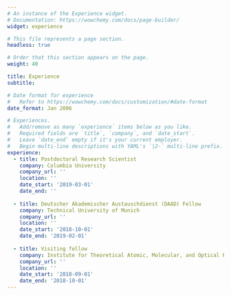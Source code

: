 ```yaml
---
# An instance of the Experience widget.
# Documentation: https://wowchemy.com/docs/page-builder/
widget: experience

# This file represents a page section.
headless: true

# Order that this section appears on the page.
weight: 40

title: Experience
subtitle:

# Date format for experience
#   Refer to https://wowchemy.com/docs/customization/#date-format
date_format: Jan 2006

# Experiences.
#   Add/remove as many `experience` items below as you like.
#   Required fields are `title`, `company`, and `date_start`.
#   Leave `date_end` empty if it's your current employer.
#   Begin multi-line descriptions with YAML's `|2-` multi-line prefix.
experience:
  - title: Postdoctoral Research Scientist
    company: Columbia University
    company_url: ''
    location: ''
    date_start: '2019-03-01'
    date_end: ''
    
  - title: Deutscher Akademischer Austauschdienst (DAAD) Fellow
    company: Technical University of Munich
    company_url: ''
    location: ''
    date_start: '2018-10-01'
    date_end: '2019-02-01'
    
  - title: Visiting fellow
    company: Institute for Theoretical Atomic, Molecular, and Optical Physics (ITAMP) at the Harvard-Smithsonian Center for Astrophysics and Department of Physics at Harvard University
    company_url: ''
    location: ''
    date_start: '2018-09-01'
    date_end: '2018-10-01'
---
```

